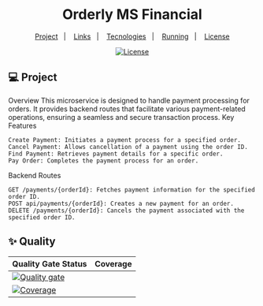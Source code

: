 <h1 align="center">Orderly MS Financial</h1>

<p align="center">
  <a href="#-project">Project</a>&nbsp;&nbsp;&nbsp;|&nbsp;&nbsp;&nbsp;
   <a href="#-project">Links</a>&nbsp;&nbsp;&nbsp;|&nbsp;&nbsp;&nbsp;
  <a href="#-technologies">Tecnologies</a>&nbsp;&nbsp;&nbsp;|&nbsp;&nbsp;&nbsp;
  <a href="#-running">Running</a>&nbsp;&nbsp;&nbsp;|&nbsp;&nbsp;&nbsp;
  <a href="#-license">License</a>
</p>

<p align="center">
  <a href="#-license">
    <img alt="License" src="https://img.shields.io/static/v1?label=license&message=MIT&color=ed2945&labelColor=000000">
  </a>
</p>

## 💻 Project

Overview
This microservice is designed to handle payment processing for orders. It provides backend routes that facilitate various payment-related operations, ensuring a seamless and secure transaction process.
Key Features

    Create Payment: Initiates a payment process for a specified order.
    Cancel Payment: Allows cancellation of a payment using the order ID.
    Find Payment: Retrieves payment details for a specific order.
    Pay Order: Completes the payment process for an order.

Backend Routes

    GET /payments/{orderId}: Fetches payment information for the specified order ID.
    POST api/payments/{orderId}: Creates a new payment for an order.
    DELETE /payments/{orderId}: Cancels the payment associated with the specified order ID.

## ✨ Quality

| Quality Gate Status | Coverage |
| --- | --- |
| [![Quality gate](https://sonarcloud.io/api/project_badges/quality_gate?project=tribofustack_ms-financial)](https://sonarcloud.io/summary/new_code?id=tribofustack_ms-financial)        |
| [![Coverage](https://sonarcloud.io/api/project_badges/measure?project=tribofustack_ms-financial&metric=coverage)](https://sonarcloud.io/summary/new_code?id=tribofustack_ms-financial) |
